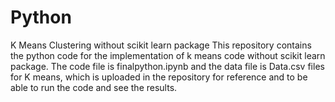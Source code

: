 # Python
K Means Clustering without scikit learn package
This repository contains the python code for the implementation of k means code without scikit learn package. The code file is finalpython.ipynb and the data file is Data.csv files for K means, which is uploaded in the repository for reference and to be able to run the code and see the results.
